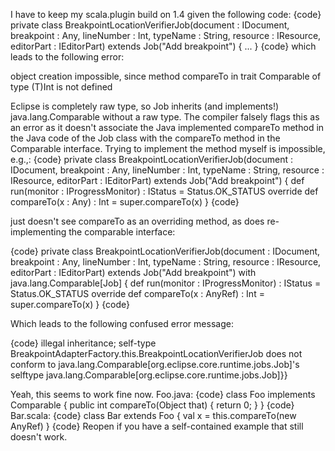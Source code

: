 I have to keep my scala.plugin build on 1.4 given the following code:
{code}
  private class BreakpointLocationVerifierJob(document : IDocument, breakpoint : Any, lineNumber : Int, typeName : String, resource : IResource, editorPart : IEditorPart) extends Job("Add breakpoint")  { ... }
{code}
which leads to the following error:

object creation impossible, since method compareTo in trait Comparable of type (T)Int is not defined

Eclipse is completely raw type, so Job inherits (and implements!) java.lang.Comparable without a raw type. The compiler falsely flags this as an error as it doesn't associate the Java implemented compareTo method in the Java code of the Job class with the compareTo method in the Comparable interface. Trying to implement the method myself is impossible, e.g.,:
{code}
  private class BreakpointLocationVerifierJob(document : IDocument, breakpoint : Any, lineNumber : Int, typeName : String, resource : IResource, editorPart : IEditorPart) extends Job("Add breakpoint")  {
    def run(monitor : IProgressMonitor) : IStatus = Status.OK_STATUS
    override def compareTo(x : Any) : Int = super.compareTo(x)
  }
{code}

just doesn't see compareTo as an overriding method, as does re-implementing the comparable interface:

{code}
  private class BreakpointLocationVerifierJob(document : IDocument, breakpoint : Any, lineNumber : Int, typeName : String, resource : IResource, editorPart : IEditorPart) extends Job("Add breakpoint") with java.lang.Comparable[Job]  {
    def run(monitor : IProgressMonitor) : IStatus = Status.OK_STATUS
    override def compareTo(x : AnyRef) : Int = super.compareTo(x)
  }
{code}

Which leads to the following confused error message:

{code}
illegal inheritance;
 self-type BreakpointAdapterFactory.this.BreakpointLocationVerifierJob does not conform to java.lang.Comparable[org.eclipse.core.runtime.jobs.Job]'s selftype java.lang.Comparable[org.eclipse.core.runtime.jobs.Job]}}



Yeah, this seems to work fine now.
Foo.java:
{code}
class Foo implements Comparable {
  public int compareTo(Object that) {
    return 0;
  }
}
{code}
Bar.scala:
{code}
class Bar extends Foo {
  val x = this.compareTo(new AnyRef)
}
{code}
Reopen if you have a self-contained example that still doesn't work.
